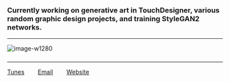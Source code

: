 ### Currently working on generative art in **TouchDesigner**, various random graphic design projects, and training StyleGAN2 networks.  
---
![image-w1280](https://user-images.githubusercontent.com/21958992/129188979-09645ffc-30be-4a41-b92c-f8dc9f7a0360.png)
### 
---
[Tunes](https://www.youtube.com/watch?v=i2eYo433JRA) &nbsp;&nbsp;&nbsp;&nbsp;&nbsp;&nbsp; [Email](mailto:miles@hy.tc) &nbsp;&nbsp;&nbsp;&nbsp;&nbsp;&nbsp; [Website](hy.tc)



